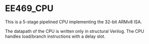 # EE469_CPU

This is a 5-stage pipelined CPU implementing the 32-bit ARMv8 ISA. 

The datapath of the CPU is written only in structural Verilog. The CPU handles load/branch instructions with a delay slot.
